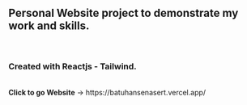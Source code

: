 <h2>Personal Website project to demonstrate my work and skills.</h2>
<br>
<h3>Created with Reactjs - Tailwind.</h3>
<br>
<b>Click to go Website</b> -> https://batuhansenasert.vercel.app/

